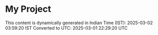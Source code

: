 # My Project

This content is dynamically generated in Indian Time (IST): 2025-03-02 03:59:20 IST
Converted to UTC: 2025-03-01 22:29:20 UTC
